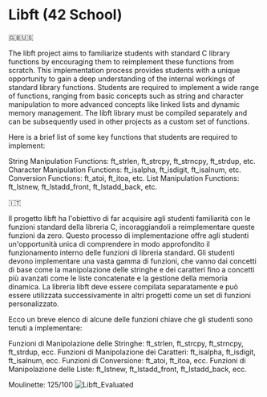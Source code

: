 # Libft (42 School)

🇬🇧🇺🇸

The libft project aims to familiarize students with standard C library functions by encouraging them to reimplement these functions from scratch. This implementation process provides students with a unique opportunity to gain a deep understanding of the internal workings of standard library functions.
Students are required to implement a wide range of functions, ranging from basic concepts such as string and character manipulation to more advanced concepts like linked lists and dynamic memory management. The libft library must be compiled separately and can be subsequently used in other projects as a custom set of functions.

Here is a brief list of some key functions that students are required to implement:

String Manipulation Functions: ft_strlen, ft_strcpy, ft_strncpy, ft_strdup, etc.
Character Manipulation Functions: ft_isalpha, ft_isdigit, ft_isalnum, etc.
Conversion Functions: ft_atoi, ft_itoa, etc.
List Manipulation Functions: ft_lstnew, ft_lstadd_front, ft_lstadd_back, etc.

🇮🇹

Il progetto libft ha l'obiettivo di far acquisire agli studenti familiarità con le funzioni standard della libreria C, incoraggiandoli a reimplementare queste funzioni da zero. Questo processo di implementazione offre agli studenti un'opportunità unica di comprendere in modo approfondito il funzionamento interno delle funzioni di libreria standard.
Gli studenti devono implementare una vasta gamma di funzioni, che vanno dai concetti di base come la manipolazione delle stringhe e dei caratteri fino a concetti più avanzati come le liste concatenate e la gestione della memoria dinamica. La libreria libft deve essere compilata separatamente e può essere utilizzata successivamente in altri progetti come un set di funzioni personalizzato.

Ecco un breve elenco di alcune delle funzioni chiave che gli studenti sono tenuti a implementare:

Funzioni di Manipolazione delle Stringhe: ft_strlen, ft_strcpy, ft_strncpy, ft_strdup, ecc.
Funzioni di Manipolazione dei Caratteri: ft_isalpha, ft_isdigit, ft_isalnum, ecc.
Funzioni di Conversione: ft_atoi, ft_itoa, ecc.
Funzioni di Manipolazione delle Liste: ft_lstnew, ft_lstadd_front, ft_lstadd_back, ecc.

Moulinette: 125/100
![Libft_Evaluated](https://github.com/chsassi/Libft-42/assets/146337608/fef75ac1-a43a-42cc-89f8-b2ef0f68fc03)
